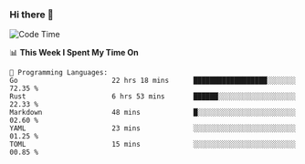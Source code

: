 ### Hi there 👋

<!--
**CrazyCollin/crazycollin** is a ✨ _special_ ✨ repository because its `README.md` (this file) appears on your GitHub profile.

Here are some ideas to get you started:

- 🔭 I’m currently working on ...
- 🌱 I’m currently learning ...
- 👯 I’m looking to collaborate on ...
- 🤔 I’m looking for help with ...
- 💬 Ask me about ...
- 📫 How to reach me: ...
- 😄 Pronouns: ...
- ⚡ Fun fact: ...
-->

<!--START_SECTION:waka-->
![Code Time](http://img.shields.io/badge/Code%20Time-889%20hrs%2013%20mins-blue)

📊 **This Week I Spent My Time On** 

```text
💬 Programming Languages: 
Go                       22 hrs 18 mins      ██████████████████░░░░░░░   72.35 % 
Rust                     6 hrs 53 mins       ██████░░░░░░░░░░░░░░░░░░░   22.33 % 
Markdown                 48 mins             █░░░░░░░░░░░░░░░░░░░░░░░░   02.60 % 
YAML                     23 mins             ░░░░░░░░░░░░░░░░░░░░░░░░░   01.25 % 
TOML                     15 mins             ░░░░░░░░░░░░░░░░░░░░░░░░░   00.85 % 
```


<!--END_SECTION:waka-->
